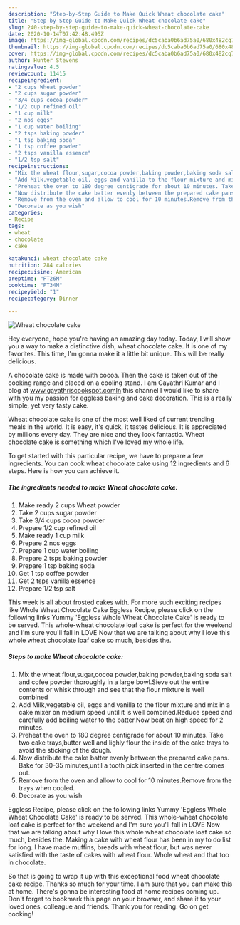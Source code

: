 ```yaml
---
description: "Step-by-Step Guide to Make Quick Wheat chocolate cake"
title: "Step-by-Step Guide to Make Quick Wheat chocolate cake"
slug: 240-step-by-step-guide-to-make-quick-wheat-chocolate-cake
date: 2020-10-14T07:42:48.495Z
image: https://img-global.cpcdn.com/recipes/dc5caba0b6ad75a0/680x482cq70/wheat-chocolate-cake-recipe-main-photo.jpg
thumbnail: https://img-global.cpcdn.com/recipes/dc5caba0b6ad75a0/680x482cq70/wheat-chocolate-cake-recipe-main-photo.jpg
cover: https://img-global.cpcdn.com/recipes/dc5caba0b6ad75a0/680x482cq70/wheat-chocolate-cake-recipe-main-photo.jpg
author: Hunter Stevens
ratingvalue: 4.5
reviewcount: 11415
recipeingredient:
- "2 cups Wheat powder"
- "2 cups sugar powder"
- "3/4 cups cocoa powder"
- "1/2 cup refined oil"
- "1 cup milk"
- "2 nos eggs"
- "1 cup water boiling"
- "2 tsps baking powder"
- "1 tsp baking soda"
- "1 tsp coffee powder"
- "2 tsps vanilla essence"
- "1/2 tsp salt"
recipeinstructions:
- "Mix the wheat flour,sugar,cocoa powder,baking powder,baking soda salt and cofee powder thoroughly in a large bowl.Sieve out the entire contents or whisk through and see that the flour mixture is well combined"
- "Add Milk,vegetable oil, eggs and vanilla to the flour mixture and mix in a cake mixer on medium speed until it is well combined.Reduce speed and carefully add boiling water to the batter.Now beat on high speed for 2 minutes."
- "Preheat the oven to 180 degree centigrade for about 10 minutes. Take two cake trays,butter well and lighly flour the inside of the cake trays to avoid the sticking of the dough."
- "Now distribute the cake batter evenly between the prepared cake pans. Bake for 30-35 minutes,until a tooth pick inserted in the centre comes out."
- "Remove from the oven and allow to cool for 10 minutes.Remove from the trays when cooled."
- "Decorate as you wish"
categories:
- Recipe
tags:
- wheat
- chocolate
- cake

katakunci: wheat chocolate cake 
nutrition: 284 calories
recipecuisine: American
preptime: "PT26M"
cooktime: "PT34M"
recipeyield: "1"
recipecategory: Dinner

---
```



![Wheat chocolate cake](https://img-global.cpcdn.com/recipes/dc5caba0b6ad75a0/680x482cq70/wheat-chocolate-cake-recipe-main-photo.jpg)

Hey everyone, hope you're having an amazing day today. Today, I will show you a way to make a distinctive dish, wheat chocolate cake. It is one of my favorites. This time, I'm gonna make it a little bit unique. This will be really delicious.

A chocolate cake is made with cocoa. Then the cake is taken out of the cooking range and placed on a cooling stand. I am Gayathri Kumar and I blog at www.gayathriscookspot.comIn this channel I would like to share with you my passion for eggless baking and cake decoration. This is a really simple, yet very tasty cake.

Wheat chocolate cake is one of the most well liked of current trending meals in the world. It is easy, it's quick, it tastes delicious. It is appreciated by millions every day. They are nice and they look fantastic. Wheat chocolate cake is something which I've loved my whole life.


To get started with this particular recipe, we have to prepare a few ingredients. You can cook wheat chocolate cake using 12 ingredients and 6 steps. Here is how you can achieve it.

<!--inarticleads1-->

##### The ingredients needed to make Wheat chocolate cake:

1. Make ready 2 cups Wheat powder
1. Take 2 cups sugar powder
1. Take 3/4 cups cocoa powder
1. Prepare 1/2 cup refined oil
1. Make ready 1 cup milk
1. Prepare 2 nos eggs
1. Prepare 1 cup water boiling
1. Prepare 2 tsps baking powder
1. Prepare 1 tsp baking soda
1. Get 1 tsp coffee powder
1. Get 2 tsps vanilla essence
1. Prepare 1/2 tsp salt


This week is all about frosted cakes with. For more such exciting recipes like Whole Wheat Chocolate Cake Eggless Recipe, please click on the following links Yummy &#39;Eggless Whole Wheat Chocolate Cake&#39; is ready to be served. This whole-wheat chocolate loaf cake is perfect for the weekend and I&#39;m sure you&#39;ll fall in LOVE Now that we are talking about why I love this whole wheat chocolate loaf cake so much, besides the. 

<!--inarticleads2-->

##### Steps to make Wheat chocolate cake:

1. Mix the wheat flour,sugar,cocoa powder,baking powder,baking soda salt and cofee powder thoroughly in a large bowl.Sieve out the entire contents or whisk through and see that the flour mixture is well combined
1. Add Milk,vegetable oil, eggs and vanilla to the flour mixture and mix in a cake mixer on medium speed until it is well combined.Reduce speed and carefully add boiling water to the batter.Now beat on high speed for 2 minutes.
1. Preheat the oven to 180 degree centigrade for about 10 minutes. Take two cake trays,butter well and lighly flour the inside of the cake trays to avoid the sticking of the dough.
1. Now distribute the cake batter evenly between the prepared cake pans. Bake for 30-35 minutes,until a tooth pick inserted in the centre comes out.
1. Remove from the oven and allow to cool for 10 minutes.Remove from the trays when cooled.
1. Decorate as you wish


Eggless Recipe, please click on the following links Yummy &#39;Eggless Whole Wheat Chocolate Cake&#39; is ready to be served. This whole-wheat chocolate loaf cake is perfect for the weekend and I&#39;m sure you&#39;ll fall in LOVE Now that we are talking about why I love this whole wheat chocolate loaf cake so much, besides the. Making a cake with wheat flour has been in my to do list for long. I have made muffins, breads with wheat flour, but was never satisfied with the taste of cakes with wheat flour. Whole wheat and that too in chocolate. 

So that is going to wrap it up with this exceptional food wheat chocolate cake recipe. Thanks so much for your time. I am sure that you can make this at home. There's gonna be interesting food at home recipes coming up. Don't forget to bookmark this page on your browser, and share it to your loved ones, colleague and friends. Thank you for reading. Go on get cooking!
